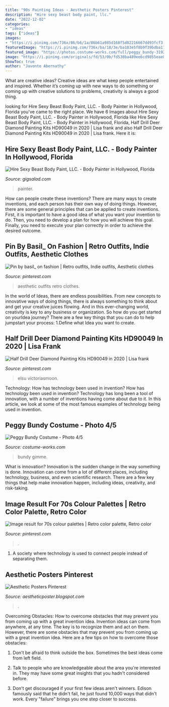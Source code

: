 ```yaml
---
title: "90s Painting Ideas - Aesthetic Posters Pinterest"
description: "Hire sexy beast body paint, llc."
date: "2022-12-02"
categories:
- "ideas"
tags: ["ideas"]
images:
- "https://i.pinimg.com/736x/86/b6/1a/86b61a985d168f5d02216667dd93fcf3.jpg"
featuredImage: "https://i.pinimg.com/736x/ba/18/3e/ba183e5f8b9f39bdba1752fdd68aac2f.jpg"
featured_image: "https://photos.costume-works.com/full/peggy_bundy-31929-3.jpg"
image: "https://i.pinimg.com/originals/fd/53/0b/fd530ba489ee6cd9855eae8ada043931.jpg"
ShowToc: true
author: "Javonte Abernathy"
---
```



What are creative ideas?
Creative ideas are what keep people entertained and inspired. Whether it’s coming up with new ways to do something or coming up with creative solutions to problems, creativity is always a good thing.

	

		
looking for Hire Sexy Beast Body Paint, LLC. - Body Painter in Hollywood, Florida you've came to the right place. We have 6 Images about Hire Sexy Beast Body Paint, LLC. - Body Painter in Hollywood, Florida like Hire Sexy Beast Body Paint, LLC. - Body Painter in Hollywood, Florida, Half Drill Deer Diamond Painting Kits HD90049 in 2020 | Lisa frank and also Half Drill Deer Diamond Painting Kits HD90049 in 2020 | Lisa frank. Here it is:
		
    
## Hire Sexy Beast Body Paint, LLC. - Body Painter In Hollywood, Florida

<img loading=lazy src="https://cress.gigsalad.com/s3/s/sexy_beast_body_paint_llc_hollywood/57db10af278de.jpg" onerror="this.onerror=null;this.src='https://tse4.mm.bing.net/th?id=OIP.AJfF-6OvwEzEyRrAVETeOAHaLr&amp;pid=15.1';" alt="Hire Sexy Beast Body Paint, LLC. - Body Painter in Hollywood, Florida">

_Source: gigsalad.com_

>painter. 

	

How can people create these inventions?
There are many ways to create inventions, and each person has their own way of doing things. However, there are some general principles that can be applied to create inventions. First, it is important to have a good idea of what you want your invention to do. Then, you need to develop a plan for how you will achieve this goal. Finally, you need to execute your plan correctly in order to achieve the desired outcome.

    
## Pin By Basil_ On Fashion | Retro Outfits, Indie Outfits, Aesthetic Clothes

<img loading=lazy src="https://i.pinimg.com/736x/86/b6/1a/86b61a985d168f5d02216667dd93fcf3.jpg" onerror="this.onerror=null;this.src='https://tse2.mm.bing.net/th?id=OIP.u_8sIUtEvS5AyjV2H-wc3AHaHH&amp;pid=15.1';" alt="Pin by basil_ on fashion | Retro outfits, Indie outfits, Aesthetic clothes">

_Source: pinterest.com_

>aesthetic outfits retro clothes. 

	

In the world of Ideas, there are endless possibilities. From new concepts to innovative ways of doing things, there is always something to think about and get your creative juices flowing. And in this ever-changing world, creativity is key to any business or organization. So how do you get started on yourIdea journey? There are a few key things that you can do to help jumpstart your process: 1.Define what Idea you want to create.

    
## Half Drill Deer Diamond Painting Kits HD90049 In 2020 | Lisa Frank

<img loading=lazy src="https://i.pinimg.com/736x/b3/56/31/b3563198e5e515c3bb99e464941e010d.jpg" onerror="this.onerror=null;this.src='https://tse1.mm.bing.net/th?id=OIP.5kWBp2nxHYXX6lvSH6ycBAHaKc&amp;pid=15.1';" alt="Half Drill Deer Diamond Painting Kits HD90049 in 2020 | Lisa frank">

_Source: pinterest.com_

>elsu victoriasmoon. 

	

Technology: How has technology been used in invention?
How has technology been used in invention? Technology has long been a tool of innovation, with a number of inventions having come about due to it. In this article, we look at some of the most famous examples of technology being used in invention.

    
## Peggy Bundy Costume - Photo 4/5

<img loading=lazy src="https://photos.costume-works.com/full/peggy_bundy-31929-3.jpg" onerror="this.onerror=null;this.src='https://tse2.mm.bing.net/th?id=OIP.jw1aKrdMGfWVfgjjvM1ErgHaJ3&amp;pid=15.1';" alt="Peggy Bundy Costume - Photo 4/5">

_Source: costume-works.com_

>bundy gimme. 

	

What is innovation?
Innovation is the sudden change in the way something is done. Innovation can come from a lot of different places, including technology, business, and even scientific research. There are a few key things that help make innovation happen, including ideas, creativity, and risk-taking.

    
## Image Result For 70s Colour Palettes | Retro Color Palette, Retro Color

<img loading=lazy src="https://i.pinimg.com/736x/ba/18/3e/ba183e5f8b9f39bdba1752fdd68aac2f.jpg" onerror="this.onerror=null;this.src='https://tse4.mm.bing.net/th?id=OIP.Mhg1Q6oIaZOrU0cW-Xh2ZQHaHa&amp;pid=15.1';" alt="Image result for 70s colour palettes | Retro color palette, Retro color">

_Source: pinterest.com_

>. 

	

1. A society where technology is used to connect people instead of separating them.

    
## Aesthetic Posters Pinterest

<img loading=lazy src="https://i.pinimg.com/originals/fd/53/0b/fd530ba489ee6cd9855eae8ada043931.jpg" onerror="this.onerror=null;this.src='https://tse3.mm.bing.net/th?id=OIP.QameDKKuZIrlglbtmUjgBwHaMG&amp;pid=15.1';" alt="Aesthetic Posters Pinterest">

_Source: aestheticposter.blogspot.com_

>. 

	

Overcoming Obstacles: How to overcome obstacles that may prevent you from coming up with a great invention idea.
Invention ideas can come from anywhere, at any time. The key is to recognize them and act on them. However, there are some obstacles that may prevent you from coming up with a great invention idea. Here are a few tips on how to overcome those obstacles:
1) Don't be afraid to think outside the box. Sometimes the best ideas come from left field.

2) Talk to people who are knowledgeable about the area you're interested in. They may have some great insights that you hadn't considered before.

3) Don't get discouraged if your first few ideas aren't winners. Edison famously said that he didn't fail, he just found 10,000 ways that didn't work. Every "failure" brings you one step closer to success.

